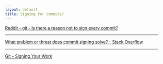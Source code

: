 ```yaml
---
layout: default
title: Signing for commits?
---
```



[Reddit - git - Is there a reason not to sign every commit?](https://www.google.com/amp/s/amp.reddit.com/r/git/comments/6mspw7/is_there_a_reason_not_to_sign_every_commit/)

> 
---
[What prⲟblem or threat does commit signing solve? - Stack Overflow](https://stackoverflow.com/questions/39708082/what-pr%E2%B2%9Fblem-or-threat-does-commit-signing-solve)

> 
---
[Git - Signing Your Work](https://git-scm.com/book/en/v2/Git-Tools-Signing-Your-Work)

> 